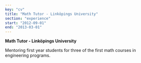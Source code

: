 ```yaml
---
key: "cv"
title: "Math Tutor - Linköpings University"
section: "experience"
start: "2012-09-01"
end: "2013-03-01"
---
```

**Math Tutor - Linköpings University**

Mentoring first year students for three of the first math courses in engineering programs.